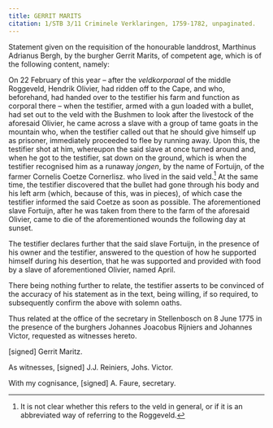 ```yaml
---
title: GERRIT MARITS
citation: 1/STB 3/11 Criminele Verklaringen, 1759-1782, unpaginated.
---
```


Statement given on the requisition of the honourable landdrost, Marthinus Adrianus Bergh, by the burgher Gerrit Marits, of competent age, which is of the following content, namely:

On 22 February of this year – after the *veldkorporaal* of the middle Roggeveld, Hendrik Olivier, had ridden off to the Cape, and who, beforehand, had handed over to the testifier his farm and function as corporal there – when the testifier, armed with a gun loaded with a bullet, had set out to the veld with the Bushmen to look after the livestock of the aforesaid Olivier, he came across a slave with a group of tame goats in the mountain who, when the testifier called out that he should give himself up as prisoner, immediately proceeded to flee by running away. Upon this, the testifier shot at him, whereupon the said slave at once turned around and, when he got to the testifier, sat down on the ground, which is when the testifier recognised him as a runaway *jongen*, by the name of Fortuijn, of the farmer Cornelis Coetze Cornerlisz. who lived in the said veld.[^1] At the same time, the testifier discovered that the bullet had gone through his body and his left arm (which, because of this, was in pieces), of which case the testifier informed the said Coetze as soon as possible. The aforementioned slave Fortuijn, after he was taken from there to the farm of the aforesaid Olivier, came to die of the aforementioned wounds the following day at sunset.

The testifier declares further that the said slave Fortuijn, in the presence of his owner and the testifier, answered to the question of how he supported himself during his desertion, that he was supported and provided with food by a slave of aforementioned Olivier, named April.

There being nothing further to relate, the testifier asserts to be convinced of the accuracy of his statement as in the text, being willing, if so required, to subsequently confirm the above with solemn oaths.

Thus related at the office of the secretary in Stellenbosch on 8 June 1775 in the presence of the burghers Johannes Joacobus Rijniers and Johannes Victor, requested as witnesses hereto.

\[signed\] Gerrit Maritz.

As witnesses, \[signed\] J.J. Reiniers, Johs. Victor.

With my cognisance, \[signed\] A. Faure, secretary.

[^1]: It is not clear whether this refers to the veld in general, or if it is an abbreviated way of referring to the Roggeveld.